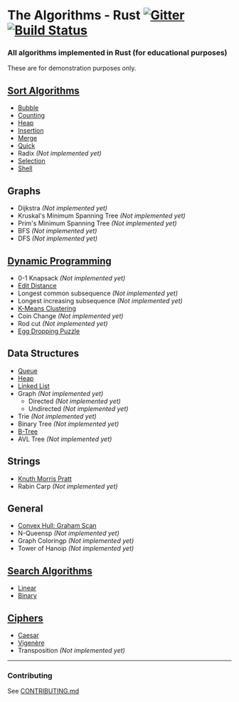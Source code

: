# The Algorithms - Rust [![Gitter](https://img.shields.io/gitter/room/the-algorithms/rust.svg?style=flat-square)](https://gitter.im/the-algorithms/rust) [![Build Status](https://travis-ci.com/TheAlgorithms/Rust.svg?branch=master)](https://travis-ci.com/TheAlgorithms/Rust)

### All algorithms implemented in Rust (for educational purposes)

These are for demonstration purposes only.

## [Sort Algorithms](./src/sorting)

- [Bubble](./src/sorting/bubble_sort.rs)
- [Counting](./src/sorting/counting_sort.rs)
- [Heap](./src/sorting/heap_sort.rs)
- [Insertion](./src/sorting/insertion_sort.rs)
- [Merge](./src/sorting/merge_sort.rs)
- [Quick](./src/sorting/quick_sort.rs)
- Radix _(Not implemented yet)_
- [Selection](./src/sorting/selection_sort.rs)
- [Shell](./src/sorting/shell_sort.rs)

## Graphs

- Dijkstra _(Not implemented yet)_
- Kruskal's Minimum Spanning Tree _(Not implemented yet)_
- Prim's Minimum Spanning Tree _(Not implemented yet)_
- BFS _(Not implemented yet)_
- DFS  _(Not implemented yet)_

## [Dynamic Programming](./src/general)

- 0-1 Knapsack _(Not implemented yet)_
- [Edit Distance](./src/dynamic_programming/edit_distance.rs)
- Longest common subsequence _(Not implemented yet)_
- Longest increasing subsequence _(Not implemented yet)_
- [K-Means Clustering](./src/general/kmeans.rs)
- Coin Change _(Not implemented yet)_
- Rod cut _(Not implemented yet)_
- [Egg Dropping Puzzle](./src/dynamic_programming/egg_dropping.rs)

## Data Structures

- [Queue](./src/data_structures/queue.rs)
- [Heap](./src/data_structures/heap.rs)
- [Linked List](./src/data_structures/linked_list.rs)
- Graph _(Not implemented yet)_
  - Directed _(Not implemented yet)_
  - Undirected _(Not implemented yet)_
- Trie _(Not implemented yet)_
- Binary Tree _(Not implemented yet)_
- [B-Tree](./src/data_structures/b_tree.rs)
- AVL Tree _(Not implemented yet)_

## Strings

- [Knuth Morris Pratt](./src/string/knuth_morris_pratt.rs)
- Rabin Carp _(Not implemented yet)_

## General

- [Convex Hull: Graham Scan](./src/general/convex_hull.rs)
- N-Queensp _(Not implemented yet)_
- Graph Coloringp _(Not implemented yet)_
- Tower of Hanoip _(Not implemented yet)_

## [Search Algorithms](./src/searching)

- [Linear](./src/searching/linear_search.rs)
- [Binary](./src/searching/binary_search.rs)

## [Ciphers](./src/ciphers)

- [Caesar](./src/ciphers/caesar.rs)
- [Vigenère](./src/ciphers/vigenere.rs)
- Transposition _(Not implemented yet)_

---
### Contributing

See [CONTRIBUTING.md](CONTRIBUTING.md)
